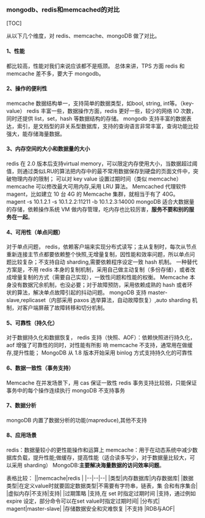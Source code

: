 ### mongodb、redis和memcached的对比

[TOC]

从以下几个维度，对 redis、memcache、mongoDB 做了对比。
#### 1、性能
都比较高，性能对我们来说应该都不是瓶颈。
总体来讲，TPS 方面 redis 和 memcache 差不多，要大于 mongodb。
#### 2、操作的便利性
memcache 数据结构单一，支持简单的数据类型，如bool, string, int等。（key-value）
redis 丰富一些，数据操作方面，redis 更好一些，较少的网络 IO 次数，同时还提供 list，set，hash 等数据结构的存储。
mongodb 支持丰富的数据表达，索引，是文档型的非关系型数据库，支持的查询语言非常丰富，查询功能比较强大，能存储海量数据。
#### 3、内存空间的大小和数据量的大小
redis 在 2.0 版本后支持virtual memory，可以限定内存使用大小，当数据超过阈值，则通过类似LRU的算法把内存中的最不常用数据保存到硬盘的页面文件中，突破物理内存的限制；
可以对 key value 设置过期时间（类似 memcache）memcache 可以修改最大可用内存,采用 LRU 算法。
Memcached 代理软件 magent，比如建立 10 台 4G 的 Memcache 集群，就相当于有了 40G。 magent -s 10.1.2.1 -s 10.1.2.2:11211 -b 10.1.2.3:14000 mongoDB 适合大数据量的存储，依赖操作系统 VM 做内存管理，吃内存也比较厉害，**服务不要和别的服务在一起**。
#### 4、可用性（单点问题）
对于单点问题，
redis，依赖客户端来实现分布式读写；主从复制时，每次从节点重新连接主节点都要依赖整个快照,无增量复制，因性能和效率问题，所以单点问题比较复杂；不支持自动 sharding,需要依赖程序设定一致 hash 机制。
一种替代方案是，不用 redis 本身的复制机制，采用自己做主动复制（多份存储），或者改成增量复制的方式（需要自己实现），一致性问题和性能的权衡。
Memcache 本身没有数据冗余机制，也没必要；对于故障预防，采用依赖成熟的 hash 或者环
状的算法，解决单点故障引起的抖动问题。
mongoDB 支持 master-slave,replicaset（内部采用 paxos 选举算法，自动故障恢复）,auto sharding 机制，对客户端屏蔽了故障转移和切分机制。
#### 5、可靠性（持久化）
对于数据持久化和数据恢复，
redis 支持（快照、AOF）：依赖快照进行持久化，aof 增强了可靠性的同时，对性能有所影
响
memcache 不支持，通常用在做缓存,提升性能；
MongoDB 从 1.8 版本开始采用 binlog 方式支持持久化的可靠性
#### 6、数据一致性（事务支持）
Memcache 在并发场景下，用 cas 保证一致性
redis 事务支持比较弱，只能保证事务中的每个操作连续执行
mongoDB 不支持事务
#### 7、数据分析
mongoDB 内置了数据分析的功能(mapreduce),其他不支持
#### 8、应用场景
redis：数据量较小的更性能操作和运算上
memcache：用于在动态系统中减少数据库负载，提升性能;做缓存，提高性能（适合读多写少，对于数据量比较大，可以采用 sharding）
MongoDB:**主要解决海量数据的访问效率问题**。


表格比较：
||memcache|redis |
|--|--|--|
|类型|内存数据库|内存数据库|
|数据类型|在定义value时就要固定数据类型|不需要有字符串，链表，集 合和有序集合|
|虚拟内存|不支持|支持|
|过期策略 |支持,在 set 时指定过期时间 |支持，通过例如 expire 设定，部分命令可以在set value时指定过期时间|
|分布式| magent|master-slave|
|存储数据安全和灾难恢复 |不支持 |RDB与AOF|